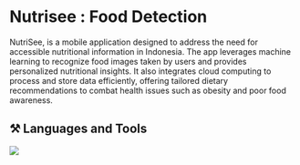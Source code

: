 <h1>
  Nutrisee : Food Detection
</h1>
<p>
NutriSee, is a mobile application designed to address the need for accessible nutritional information in Indonesia. The app leverages machine learning to recognize food images taken by users and provides personalized nutritional insights. It also integrates cloud computing to process and store data efficiently, offering tailored dietary recommendations to combat health issues such as obesity and poor food awareness.
</p>

<h2>⚒️ Languages and Tools</h2>
<div>
    <img src="https://skillicons.dev/icons?i=vscode,figma,github,tensorflow,kotlin,gcp,androidstudio" /><br>
</div>
